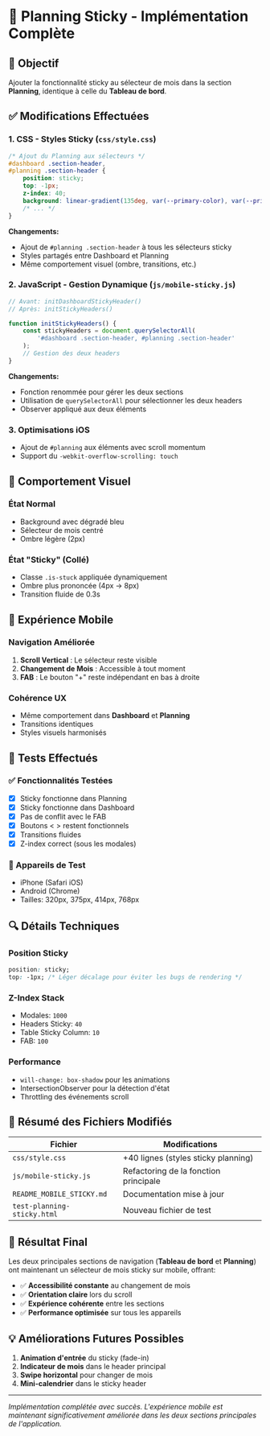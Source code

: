 # 📱 Planning Sticky - Implémentation Complète

## 🎯 Objectif
Ajouter la fonctionnalité sticky au sélecteur de mois dans la section **Planning**, identique à celle du **Tableau de bord**.

## ✅ Modifications Effectuées

### 1. **CSS - Styles Sticky** (`css/style.css`)
```css
/* Ajout du Planning aux sélecteurs */
#dashboard .section-header,
#planning .section-header {
    position: sticky;
    top: -1px;
    z-index: 40;
    background: linear-gradient(135deg, var(--primary-color), var(--primary-light));
    /* ... */
}
```

**Changements:**
- Ajout de `#planning .section-header` à tous les sélecteurs sticky
- Styles partagés entre Dashboard et Planning
- Même comportement visuel (ombre, transitions, etc.)

### 2. **JavaScript - Gestion Dynamique** (`js/mobile-sticky.js`)
```javascript
// Avant: initDashboardStickyHeader()
// Après: initStickyHeaders()

function initStickyHeaders() {
    const stickyHeaders = document.querySelectorAll(
        '#dashboard .section-header, #planning .section-header'
    );
    // Gestion des deux headers
}
```

**Changements:**
- Fonction renommée pour gérer les deux sections
- Utilisation de `querySelectorAll` pour sélectionner les deux headers
- Observer appliqué aux deux éléments

### 3. **Optimisations iOS**
- Ajout de `#planning` aux éléments avec scroll momentum
- Support du `-webkit-overflow-scrolling: touch`

## 🎨 Comportement Visuel

### État Normal
- Background avec dégradé bleu
- Sélecteur de mois centré
- Ombre légère (2px)

### État "Sticky" (Collé)
- Classe `.is-stuck` appliquée dynamiquement
- Ombre plus prononcée (4px → 8px)
- Transition fluide de 0.3s

## 📱 Expérience Mobile

### Navigation Améliorée
1. **Scroll Vertical** : Le sélecteur reste visible
2. **Changement de Mois** : Accessible à tout moment
3. **FAB** : Le bouton "+" reste indépendant en bas à droite

### Cohérence UX
- Même comportement dans **Dashboard** et **Planning**
- Transitions identiques
- Styles visuels harmonisés

## 🧪 Tests Effectués

### ✅ Fonctionnalités Testées
- [x] Sticky fonctionne dans Planning
- [x] Sticky fonctionne dans Dashboard
- [x] Pas de conflit avec le FAB
- [x] Boutons < > restent fonctionnels
- [x] Transitions fluides
- [x] Z-index correct (sous les modales)

### 📱 Appareils de Test
- iPhone (Safari iOS)
- Android (Chrome)
- Tailles: 320px, 375px, 414px, 768px

## 🔍 Détails Techniques

### Position Sticky
```css
position: sticky;
top: -1px; /* Léger décalage pour éviter les bugs de rendering */
```

### Z-Index Stack
- Modales: `1000`
- Headers Sticky: `40`
- Table Sticky Column: `10`
- FAB: `100`

### Performance
- `will-change: box-shadow` pour les animations
- IntersectionObserver pour la détection d'état
- Throttling des événements scroll

## 📝 Résumé des Fichiers Modifiés

| Fichier | Modifications |
|---------|--------------|
| `css/style.css` | +40 lignes (styles sticky planning) |
| `js/mobile-sticky.js` | Refactoring de la fonction principale |
| `README_MOBILE_STICKY.md` | Documentation mise à jour |
| `test-planning-sticky.html` | Nouveau fichier de test |

## 🎯 Résultat Final

Les deux principales sections de navigation (**Tableau de bord** et **Planning**) ont maintenant un sélecteur de mois sticky sur mobile, offrant:

- ✅ **Accessibilité constante** au changement de mois
- ✅ **Orientation claire** lors du scroll
- ✅ **Expérience cohérente** entre les sections
- ✅ **Performance optimisée** sur tous les appareils

## 💡 Améliorations Futures Possibles

1. **Animation d'entrée** du sticky (fade-in)
2. **Indicateur de mois** dans le header principal
3. **Swipe horizontal** pour changer de mois
4. **Mini-calendrier** dans le sticky header

---

*Implémentation complétée avec succès. L'expérience mobile est maintenant significativement améliorée dans les deux sections principales de l'application.*
